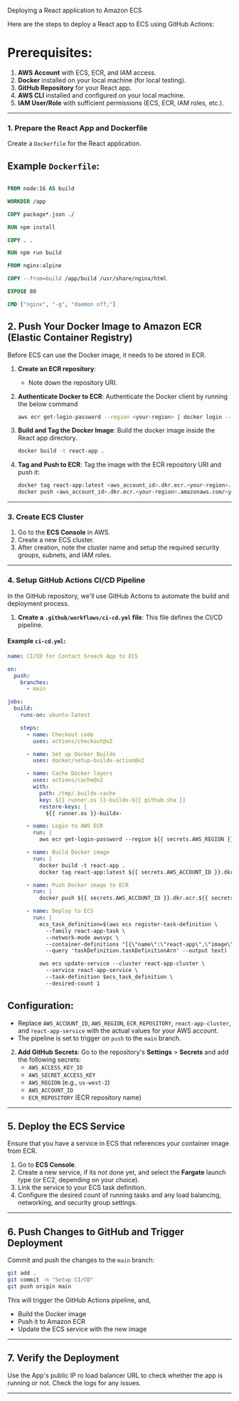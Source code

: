 Deploying a React application to Amazon ECS

Here are the steps to deploy a React app to ECS using GitHub Actions:

# Prerequisites:

1. **AWS Account** with ECS, ECR, and IAM access.
2. **Docker** installed on your local machine (for local testing).
3. **GitHub Repository** for your React app.
4. **AWS CLI** installed and configured on your local machine.
5. **IAM User/Role** with sufficient permissions (ECS, ECR, IAM roles, etc.).

---

### 1. **Prepare the React App and Dockerfile**

Create a `Dockerfile` for the React application.

## Example `Dockerfile`:

```Dockerfile

FROM node:16 AS build

WORKDIR /app

COPY package*.json ./

RUN npm install

COPY . .

RUN npm run build

FROM nginx:alpine

COPY --from=build /app/build /usr/share/nginx/html

EXPOSE 80

CMD ["nginx", "-g", "daemon off;"]
```

## 2. **Push Your Docker Image to Amazon ECR (Elastic Container Registry)**

Before ECS can use the Docker image, it needs to be stored in ECR.

1. **Create an ECR repository**:

   - Note down the repository URI.

2. **Authenticate Docker to ECR**:
   Authenticate the Docker client by running the below command

   ```bash
   aws ecr get-login-password --region <your-region> | docker login --username AWS --password-stdin <aws_account_id>.dkr.ecr.<your-region>.amazonaws.com
   ```

3. **Build and Tag the Docker Image**:
   Build the docker image inside the React app directory.

   ```bash
   docker build -t react-app .
   ```

4. **Tag and Push to ECR**:
   Tag the image with the ECR repository URI and push it:
   ```bash
   docker tag react-app:latest <aws_account_id>.dkr.ecr.<your-region>.amazonaws.com/<repository-name>:latest
   docker push <aws_account_id>.dkr.ecr.<your-region>.amazonaws.com/<your-repository-name>:latest
   ```

---

### 3. **Create ECS Cluster**

1. Go to the **ECS Console** in AWS.
2. Create a new ECS cluster.
3. After creation, note the cluster name and setup the required security groups, subnets, and IAM roles.

---

### 4. **Setup GitHub Actions CI/CD Pipeline**

In the GitHub repository, we'll use GitHub Actions to automate the build and deployment process.

1. **Create a `.github/workflows/ci-cd.yml` file**:
   This file defines the CI/CD pipeline.

#### Example `ci-cd.yml`:

```yaml
name: CI/CD for Contact Sreach App to ECS

on:
  push:
    branches:
      - main

jobs:
  build:
    runs-on: ubuntu-latest

    steps:
      - name: Checkout code
        uses: actions/checkout@v2

      - name: Set up Docker Buildx
        uses: docker/setup-buildx-action@v2

      - name: Cache Docker layers
        uses: actions/cache@v2
        with:
          path: /tmp/.buildx-cache
          key: ${{ runner.os }}-buildx-${{ github.sha }}
          restore-keys: |
            ${{ runner.os }}-buildx-

      - name: Login to AWS ECR
        run: |
          aws ecr get-login-password --region ${{ secrets.AWS_REGION }} | docker login --username AWS --password-stdin ${{ secrets.AWS_ACCOUNT_ID }}.dkr.ecr.${{ secrets.AWS_REGION }}.amazonaws.com

      - name: Build Docker image
        run: |
          docker build -t react-app .
          docker tag react-app:latest ${{ secrets.AWS_ACCOUNT_ID }}.dkr.ecr.${{ secrets.AWS_REGION }}.amazonaws.com/${{ secrets.ECR_REPOSITORY }}:latest

      - name: Push Docker image to ECR
        run: |
          docker push ${{ secrets.AWS_ACCOUNT_ID }}.dkr.ecr.${{ secrets.AWS_REGION }}.amazonaws.com/${{ secrets.ECR_REPOSITORY }}:latest

      - name: Deploy to ECS
        run: |
          ecs_task_definition=$(aws ecs register-task-definition \
            --family react-app-task \
            --network-mode awsvpc \
            --container-definitions "[{\"name\":\"react-app\",\"image\":\"${{ secrets.AWS_ACCOUNT_ID }}.dkr.ecr.${{ secrets.AWS_REGION }}.amazonaws.com/${{ secrets.ECR_REPOSITORY }}:latest\",\"essential\":true,\"memory\":512,\"cpu\":256,\"portMappings\":[{\"containerPort\":80,\"hostPort\":80}]}]" \
            --query 'taskDefinition.taskDefinitionArn' --output text)

          aws ecs update-service --cluster react-app-cluster \
            --service react-app-service \
            --task-definition $ecs_task_definition \
            --desired-count 1
```

## Configuration:

- Replace `AWS_ACCOUNT_ID`, `AWS_REGION`, `ECR_REPOSITORY`, `react-app-cluster`, and `react-app-service` with the actual values for your AWS account.
- The pipeline is set to trigger on `push` to the `main` branch.

2. **Add GitHub Secrets**:
   Go to the repository's **Settings** > **Secrets** and add the following secrets:
   - `AWS_ACCESS_KEY_ID`
   - `AWS_SECRET_ACCESS_KEY`
   - `AWS_REGION` (e.g., `us-west-2`)
   - `AWS_ACCOUNT_ID`
   - `ECR_REPOSITORY` (ECR repository name)

---

## 5. **Deploy the ECS Service**

Ensure that you have a service in ECS that references your container image from ECR.

1. Go to **ECS Console**.
2. Create a new service, if its not done yet, and select the **Fargate** launch type (or EC2, depending on your choice).
3. Link the service to your ECS task definition.
4. Configure the desired count of running tasks and any load balancing, networking, and security group settings.

---

## 6. **Push Changes to GitHub and Trigger Deployment**

Commit and push the changes to the `main` branch:

```bash
git add .
git commit -m "Setup CI/CD"
git push origin main
```

This will trigger the GitHub Actions pipeline, and,

- Build the Docker image
- Push it to Amazon ECR
- Update the ECS service with the new image

---

## 7. **Verify the Deployment**

Use the App's public IP ro load balancer URL to check whether the app is running or not. Check the logs for any issues.

---

